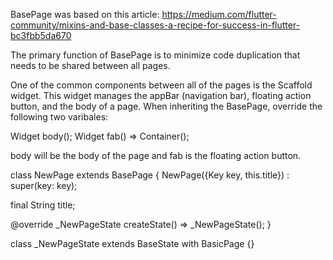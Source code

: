 BasePage was based on this article: 
https://medium.com/flutter-community/mixins-and-base-classes-a-recipe-for-success-in-flutter-bc3fbb5da670

The primary function of BasePage is to minimize code duplication that needs to be shared between all pages.

One of the common components between all of the pages is the Scaffold widget. This widget manages the appBar 
(navigation bar), floating action button, and the body of a page. When inheriting the BasePage, override
the following two varibales:

Widget body();
Widget fab() => Container();

body will be the body of the page and fab is the floating action button.

class NewPage extends BasePage {
  NewPage({Key key, this.title}) : super(key: key);

  final String title;

  @override
  _NewPageState createState() => _NewPageState();
}

class _NewPageState extends BaseState<NewPage> with BasicPage {}
